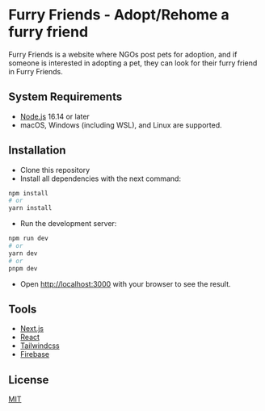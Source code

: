 # Furry Friends - Adopt/Rehome a furry friend

Furry Friends is a website where NGOs post pets for adoption, and if someone is interested in adopting a pet, they can look for their furry friend in Furry Friends.

## System Requirements

* [Node.js](https://nodejs.org/de) 16.14 or later
* macOS, Windows (including WSL), and Linux are supported.

## Installation

* Clone this repository
* Install all dependencies with the next command:
```bash
npm install
# or
yarn install
```
* Run the development server:
```bash
npm run dev
# or
yarn dev
# or
pnpm dev
```
* Open [http://localhost:3000](http://localhost:3000) with your browser to see the result.

## Tools

* [Next.js](https://nextjs.org/)
* [React](https://react.dev/)
* [Tailwindcss](https://tailwindcss.com/)
* [Firebase](https://firebase.google.com/docs)

## License

[MIT](https://choosealicense.com/licenses/mit/)
